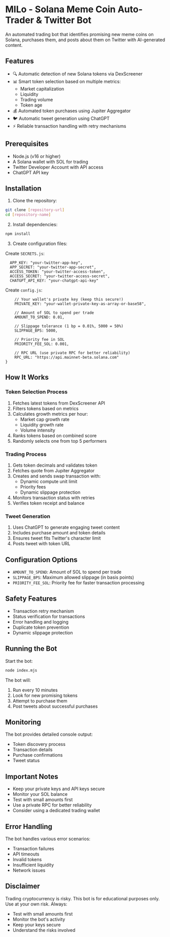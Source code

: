 # MILo - Solana Meme Coin Auto-Trader & Twitter Bot

An automated trading bot that identifies promising new meme coins on Solana, purchases them, and posts about them on Twitter with AI-generated content.

## Features

- 🔍 Automatic detection of new Solana tokens via DexScreener
- 📊 Smart token selection based on multiple metrics:
  - Market capitalization
  - Liquidity
  - Trading volume
  - Token age
- 💰 Automated token purchases using Jupiter Aggregator
- 🐦 Automatic tweet generation using ChatGPT
- ⚡ Reliable transaction handling with retry mechanisms

## Prerequisites

- Node.js (v16 or higher)
- A Solana wallet with SOL for trading
- Twitter Developer Account with API access
- ChatGPT API key

## Installation

1. Clone the repository:
```bash
git clone [repository-url]
cd [repository-name]
```

2. Install dependencies:
```bash
npm install
```

3. Create configuration files:

Create `SECRETS.js`:
```
  APP_KEY: "your-twitter-app-key",
  APP_SECRET: "your-twitter-app-secret",
  ACCESS_TOKEN: "your-twitter-access-token",
  ACCESS_SECRET: "your-twitter-access-secret",
  CHATGPT_API_KEY: "your-chatgpt-api-key"
```

Create `config.js`:
```
    // Your wallet's private key (keep this secure!)
    PRIVATE_KEY: "your-wallet-private-key-as-array-or-base58",
    
    // Amount of SOL to spend per trade
    AMOUNT_TO_SPEND: 0.01,
    
    // Slippage tolerance (1 bp = 0.01%, 5000 = 50%)
    SLIPPAGE_BPS: 5000,
    
    // Priority fee in SOL
    PRIORITY_FEE_SOL: 0.001,
    
    // RPC URL (use private RPC for better reliability)
    RPC_URL: "https://api.mainnet-beta.solana.com"
}
```

## How It Works

### Token Selection Process

1. Fetches latest tokens from DexScreener API
2. Filters tokens based on metrics
3. Calculates growth metrics per hour:
   - Market cap growth rate
   - Liquidity growth rate
   - Volume intensity
4. Ranks tokens based on combined score
5. Randomly selects one from top 5 performers

### Trading Process

1. Gets token decimals and validates token
2. Fetches quote from Jupiter Aggregator
3. Creates and sends swap transaction with:
   - Dynamic compute unit limit
   - Priority fees
   - Dynamic slippage protection
4. Monitors transaction status with retries
5. Verifies token receipt and balance

### Tweet Generation

1. Uses ChatGPT to generate engaging tweet content
2. Includes purchase amount and token details
3. Ensures tweet fits Twitter's character limit
4. Posts tweet with token URL

## Configuration Options

- `AMOUNT_TO_SPEND`: Amount of SOL to spend per trade
- `SLIPPAGE_BPS`: Maximum allowed slippage (in basis points)
- `PRIORITY_FEE_SOL`: Priority fee for faster transaction processing

## Safety Features

- Transaction retry mechanism
- Status verification for transactions
- Error handling and logging
- Duplicate token prevention
- Dynamic slippage protection

## Running the Bot

Start the bot:
```bash
node index.mjs
```

The bot will:
1. Run every 10 minutes
2. Look for new promising tokens
3. Attempt to purchase them
4. Post tweets about successful purchases

## Monitoring

The bot provides detailed console output:
- Token discovery process
- Transaction details
- Purchase confirmations
- Tweet status

## Important Notes

- Keep your private keys and API keys secure
- Monitor your SOL balance
- Test with small amounts first
- Use a private RPC for better reliability
- Consider using a dedicated trading wallet

## Error Handling

The bot handles various error scenarios:
- Transaction failures
- API timeouts
- Invalid tokens
- Insufficient liquidity
- Network issues

## Disclaimer

Trading cryptocurrency is risky. This bot is for educational purposes only. Use at your own risk. Always:
- Test with small amounts first
- Monitor the bot's activity
- Keep your keys secure
- Understand the risks involved 